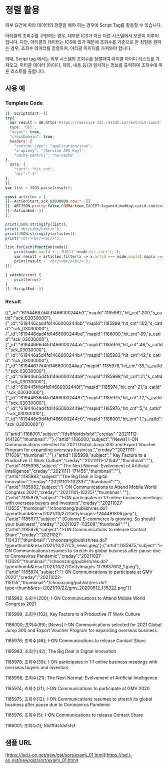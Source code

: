 # 정렬 활용

외부 요건에 따라 데이터의 정렬을 해야 하는 경우에 Script Tag를 활용할 수 있습니다.

아티클의 조회수를 구현하는 경우, 대부분 ICS가 아닌 다른 시스템에서 보관이 이루어 집니다. 다만, 아티클의 데이터는 ICS에 있기 때문에 조회수를 기준으로 한 정렬을 원하는 경우, 조회수 데이터를 정렬하여, 아티클 아이디를 가져와야 합니다.

이때, Script tag 에서는 외부 시스템의 조회수를 정렬하여 아이클 아이디 리스트를 가져오고, 아티클 데이터 (아이디, 제목, 내용 등)과 일치하는 정보를 출력하여 조회수에 따른 리스트를 출합니다.

## 사용 예

### Template Code

```javascript
[[--ScriptStart--]]
try{
  var result = $H.http('https://(Service Id).restdb.io/rest/hit-count', {
  type: 'GET',
  "async": true,
  "crossDomain": true,
  headers: {
    "content-type": "application/json",
	"x-apikey": "(Service API Key)",
    "cache-control": "no-cache"
},
  data: {
	"sort": "hit_cnt",
	"dir":"-1"
},
});
var list = JSON.parse(result);

const articles = [
[[--ActionStart,sck_03030000,row:*--]]
[[--ARTJSON,pretty:false,COMMA:true,EXCEPT:keyword;modday;catid;content--]]
[[--ActionEnd--]]
];

print(JSON.stringify(list));
print('<br/><br/><br/>');
print(JSON.stringify(articles));
print('<br/><br/><br/>');

list.forEach(function(node){
	print(node.mapId +'; 조회수('+node.hit_cnt+');');
	var result = articles.filter(x => x.artid === node.mapId).map(x => x.subject);
	print(result + '<br/><br/><br/>');
});

} catch(error) {
	print(error)
}
[[--ScriptEnd--]]
```

### Result

\[{"\_id":"61944687d4fd1466000244b0","mapId":1185982,"hit\_cnt":200,"s\_catId":"sck\_03030000"},{"\_id":"619446cad4fd1466000244bb","mapId":1185999,"hit\_cnt":102,"s\_catId":"sck\_03030000"},{"\_id":"619446dad4fd1466000244bd","mapId":1186000,"hit\_cnt":89,"s\_catId":"sck\_03030000"},{"\_id":"61944666d4fd1466000244a5","mapId":1185976,"hit\_cnt":46,"s\_catId":"sck\_03030000"},{"\_id":"619446a5d4fd1466000244b4","mapId":1185983,"hit\_cnt":42,"s\_catId":"sck\_03030000"},{"\_id":"61944677d4fd1466000244aa","mapId":1185978,"hit\_cnt":39,"s\_catId":"sck\_03030000"},{"\_id":"619446b5d4fd1466000244b9","mapId":1185998,"hit\_cnt":21,"s\_catId":"sck\_03030000"},{"\_id":"619445f4d4fd14660002448f","mapId":1185974,"hit\_cnt":21,"s\_catId":"sck\_03030000"},{"\_id":"61944638d4fd146600024497","mapId":1185975,"hit\_cnt":12,"s\_catId":"sck\_03030000"},{"\_id":"6194464ad4fd14660002449e","mapId":1185976,"hit\_cnt":5,"s\_catId":"sck\_03030000"},{"\_id":"619446e9d4fd1466000244c0","mapId":1186001,"hit\_cnt":1,"s\_catId":"sck\_03030000"}]

\[{"artid":1186001,"subject":"fdsfffdsfdsfsfsf","creday":"20211112-144126","thumbnail":""},{"artid":1186000,"subject":"\[News] I-ON Communications selected for 2021 Global Jump 300 and Export Voucher Program for expanding overseas business.","creday":"20211111-171639","thumbnail":""},{"artid":1185999,"subject":" Key Factors to a Productive IT Work Culture","creday":"20211111-171542","thumbnail":""},{"artid":1185998,"subject":" The Next Normal: Evolvement of Artificial Intelligence","creday":"20211111-171455","thumbnail":""},{"artid":1185983,"subject":"The Big Deal in Digital Innovation","creday":"20211101-102337","thumbnail":""},{"artid":1185982,"subject":"I-ON Communications to Attend Mobile World Congress 2021","creday":"20211101-102251","thumbnail":""},{"artid":1185978,"subject":"I-ON participates in 1:1 online business meetings with overseas buyers and investors","creday":"20211027-113555","thumbnail":"/choonzang/publish/res.do?type=thumb\&res=/2021/10/27/GettyImages-1244481806.jpeg"},{"artid":1185977,"subject":" \[Column] E-commerce is growing. So should your business!","creday":"20211027-113508","thumbnail":""},{"artid":1185976,"subject":"I-ON Communications to release Contact Share","creday":"20211027-113431","thumbnail":"/choonzang/publish/res.do?type=thumb\&res=/2021/10/27/CS\_news.jpeg"},{"artid":1185975,"subject":"I-ON Communications resumes to stretch its global business after pause due to Coronavirus Pandemic","creday":"20211027-113320","thumbnail":"/choonzang/publish/res.do?type=thumb\&res=/2021/10/27/GettyImages-1179837602\_1.jpeg"},{"artid":1185974,"subject":"I-ON Communications to participate at GMV 2020","creday":"20211022-115155","thumbnail":"/choonzang/publish/res.do?type=thumb\&res=/2021/10/22/gmv\_20200512\_135322.png"}]

1185982; 조회수(200); I-ON Communications to Attend Mobile World Congress 2021

1185999; 조회수(102); Key Factors to a Productive IT Work Culture

1186000; 조회수(89); \[News] I-ON Communications selected for 2021 Global Jump 300 and Export Voucher Program for expanding overseas business.

1185976; 조회수(46); I-ON Communications to release Contact Share

1185983; 조회수(42); The Big Deal in Digital Innovation

1185978; 조회수(39); I-ON participates in 1:1 online business meetings with overseas buyers and investors

1185998; 조회수(21); The Next Normal: Evolvement of Artificial Intelligence

1185974; 조회수(21); I-ON Communications to participate at GMV 2020

1185975; 조회수(12); I-ON Communications resumes to stretch its global business after pause due to Coronavirus Pandemic

1185976; 조회수(5); I-ON Communications to release Contact Share

1186001; 조회수(1); fdsfffdsfdsfsfsf

## 샘플 URL

[https://isd.i-on.net/new/gst/sort/exam\_01.html](https://isd.i-on.net/new/gst/sort/exam\_01.html)

